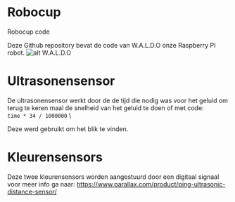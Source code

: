 
# Robocup
Robocup code

Deze Github repository bevat de code van W.A.L.D.O onze Raspberry PI robot.
![alt W.A.L.D.O](https://camo.githubusercontent.com/26e4096333e336a8ea806887552a10817189d9b778c8f5cc0439d53f641c026d/68747470733a2f2f692e6962622e636f2f3563337148356e2f61666265656c64696e672d323032322d31312d32382d3131313932313637382e706e67)

# Ultrasonensensor

De ultrasonensensor werkt door de de tijd die nodig was voor het geluid om terug te keren maal de snelheid van het geluid te doen of met code: \
`time * 34 / 1000000` \

Deze werd gebruikt om het blik te vinden.

# Kleurensensors

Deze twee kleurensensors worden aangestuurd door een digitaal signaal voor meer info ga naar: https://www.parallax.com/product/ping-ultrasonic-distance-sensor/
